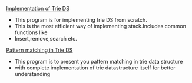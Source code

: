 [Implementation of Trie DS](trie.cpp)

- This program is for implementing trie DS from scratch.
- This is the most efficient way of implementing stack.Includes common functions like
- Insert,remove,search etc.


[Pattern matching in Trie DS](pattern_matching_with_Trie_DS.cpp)

- This program is to present you pattern matching in trie data structure
- with complete implementation of trie datastructure itself for better understanding 

